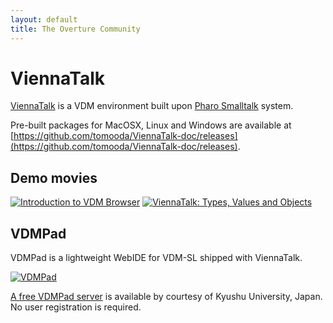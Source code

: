 ```yaml
---
layout: default
title: The Overture Community
---
```


# ViennaTalk

[ViennaTalk](https://github.com/tomooda/ViennaTalk-doc/blob/master/README.md) is a VDM environment built upon [Pharo Smalltalk](http://pharo.org) system.

Pre-built packages for MacOSX, Linux and Windows are available at [https://github.com/tomooda/ViennaTalk-doc/releases](https://github.com/tomooda/ViennaTalk-doc/releases).

## Demo movies

[![Introduction to VDM Browser](http://img.youtube.com/vi/ZIR3fFPeTz0/1.jpg)](http://www.youtube.com/watch?v=ZIR3fFPeTz0)
[![ViennaTalk: Types, Values and Objects](http://img.youtube.com/vi/anZoWeA5vd0/1.jpg)](http://www.youtube.com/watch?v=anZoWeA5vd0)

## VDMPad
VDMPad is a lightweight WebIDE for VDM-SL shipped with ViennaTalk.

[![VDMPad](http://img.youtube.com/vi/-tY1C-zsNw0/1.jpg)](http://www.youtube.com/watch?v=-tY1C-zsNw0)


[A free VDMPad server](http://vdmpad.csce.kyushu-u.ac.jp) is available by courtesy of Kyushu University, Japan.
No user registration is required.
